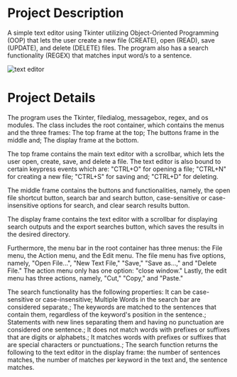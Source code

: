 # Project Description

A simple text editor using Tkinter utilizing Object-Oriented Programming (OOP) that lets the user create a new file (CREATE), open (READ), save (UPDATE), and delete (DELETE) files. The program also has a search functionality (REGEX) that matches input word/s to a sentence.  

![text editor](https://github.com/johanncatalla/DATA-PROJECT-beta/blob/main/docu/2.jpg)

# Project Details 

The program uses the Tkinter, filedialog, messagebox, regex, and os modules. The class includes the root container, which contains the menus and the three frames:
    The top frame at the top;
    The buttons frame in the middle and;
    The display frame at the bottom.

The top frame contains the main text editor with a scrollbar, which lets the user open, create, save, and delete a file. The text editor is also bound to certain keypress events which are:
    "CTRL+O" for opening a file;
    "CTRL+N" for creating a new file;
    "CTRL+S" for saving and;
    "CTRL+D" for deleting. 
    
The middle frame contains the buttons and functionalities, namely, the open file shortcut button, search bar and search button, case-sensitive or case-insensitive options for search, and clear search results button.

The display frame contains the text editor with a scrollbar for displaying search outputs and the export searches button, which saves the results in the desired directory. 

Furthermore, the menu bar in the root container has three menus: the File menu, the Action menu, and the Edit menu. The file menu has five options, namely, "Open File...", "New Text File," "Save," "Save as...," and "Delete File." The action menu only has one option: "close window." Lastly, the edit menu has three actions, namely, "Cut," "Copy," and "Paste."

The search functionality has the following properties:
    It can be case-sensitive or case-insensitive;
    Multiple Words in the search bar are considered separate.;
    The keywords are matched to the sentences that contain them, regardless of the keyword's position in the sentence.;
    Statements with new lines separating them and having no punctuation are considered one sentence.;
    It does not match words with prefixes or suffixes that are digits or alphabets.;
    It matches words with prefixes or suffixes that are special characters or punctuations.;
    The search function returns the following to the text editor in the display frame:
        the number of sentences matches,
        the number of matches per keyword in the text and,
        the sentence matches.
